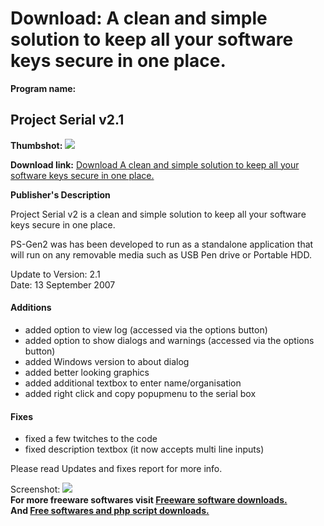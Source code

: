 # Download: A clean and simple solution to keep all your software keys secure in one place.

**Program name:**

## Project Serial v2.1

  
**Thumbshot:** ![](http://www.freewarefiles.com/screenshot/prjserial21_md.jpg)   
  
**Download link:** [Download A clean and simple solution to keep all your software keys secure in one place.](http://freesoftwares.boysofts.com/Project-Serial-V_program_35280.html)  
  


**Publisher's Description**  
  


Project Serial v2 is a clean and simple solution to keep all your software keys secure in one place. 

PS-Gen2 was has been developed to run as a standalone application that will run on any removable media such as USB Pen drive or Portable HDD.

Update to Version: 2.1  
Date: 13 September 2007

#### Additions

* added option to view log (accessed via the options button)
* added option to show dialogs and warnings (accessed via the options button)
* added Windows version to about dialog
* added better looking graphics
* added additional textbox to enter name/organisation
* added right click and copy popupmenu to the serial box

#### Fixes

* fixed a few twitches to the code
* fixed description textbox (it now accepts multi line inputs)

Please read Updates and fixes report for more info.

  
  
Screenshot: ![](http://www.freewarefiles.com/screenshot/prjserial21.jpg)   
**For more freeware softwares visit [Freeware software downloads.](http://freesoftwares.boysofts.com/)**   
**And [Free softwares and php script downloads.](http://www.boysofts.com/)**
